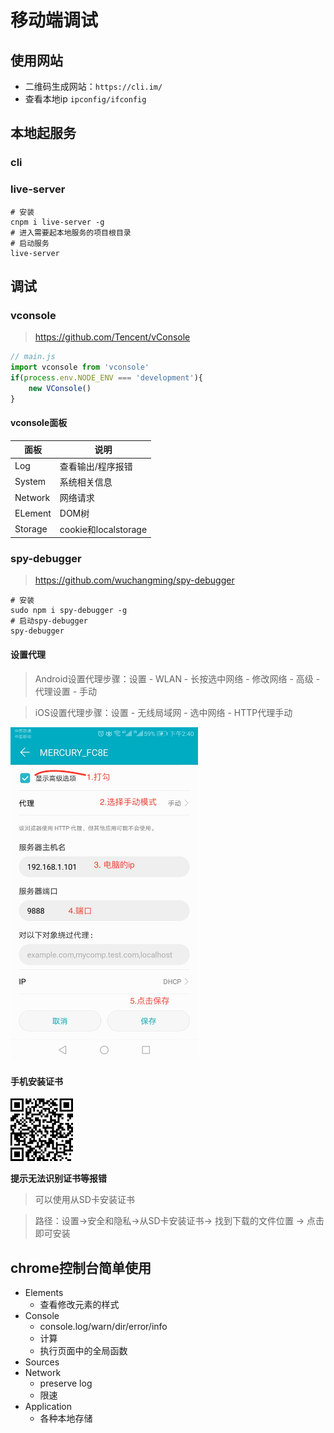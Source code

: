 # 移动端调试
## 使用网站
- 二维码生成网站：`https://cli.im/`
- 查看本地ip `ipconfig/ifconfig`

## 本地起服务
### cli
### live-server

```shell
# 安装 
cnpm i live-server -g
# 进入需要起本地服务的项目根目录
# 启动服务
live-server
```

## 调试
### vconsole
> https://github.com/Tencent/vConsole

```javascript
// main.js
import vconsole from 'vconsole'
if(process.env.NODE_ENV === 'development'){
	new VConsole()
}
```
 
#### vconsole面板
| 面板  | 说明 |
| --- | --- |
| Log | 查看输出/程序报错 |
| System | 系统相关信息 | 
| Network | 网络请求 | 
| ELement | DOM树 |
| Storage | cookie和localstorage |

### spy-debugger
> https://github.com/wuchangming/spy-debugger

```shell
# 安装
sudo npm i spy-debugger -g
# 启动spy-debugger
spy-debugger
```

#### 设置代理
> Android设置代理步骤：设置 - WLAN - 长按选中网络 - 修改网络 - 高级 - 代理设置 - 手动

> iOS设置代理步骤：设置 - 无线局域网 - 选中网络 - HTTP代理手动

<img src="./pic/shezhi.jpeg" width="300">

#### 手机安装证书

<img src="./pic/code.png" width="100">

**提示无法识别证书等报错**
> 可以使用从SD卡安装证书

> 路径：设置->安全和隐私->从SD卡安装证书-> 找到下载的文件位置 -> 点击即可安装

## chrome控制台简单使用
- Elements
	- 查看修改元素的样式
- Console
	- console.log/warn/dir/error/info
	- 计算
	- 执行页面中的全局函数
- Sources
- Network
	- preserve log
	- 限速
- Application
	- 各种本地存储

